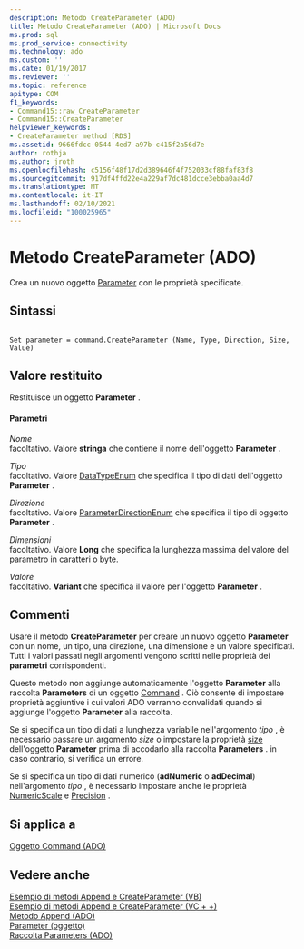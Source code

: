 ```yaml
---
description: Metodo CreateParameter (ADO)
title: Metodo CreateParameter (ADO) | Microsoft Docs
ms.prod: sql
ms.prod_service: connectivity
ms.technology: ado
ms.custom: ''
ms.date: 01/19/2017
ms.reviewer: ''
ms.topic: reference
apitype: COM
f1_keywords:
- Command15::raw_CreateParameter
- Command15::CreateParameter
helpviewer_keywords:
- CreateParameter method [RDS]
ms.assetid: 9666fdcc-0544-4ed7-a97b-c415f2a56d7e
author: rothja
ms.author: jroth
ms.openlocfilehash: c5156f48f17d2d389646f4f752033cf88faf83f8
ms.sourcegitcommit: 917df4ffd22e4a229af7dc481dcce3ebba0aa4d7
ms.translationtype: MT
ms.contentlocale: it-IT
ms.lasthandoff: 02/10/2021
ms.locfileid: "100025965"
---
```

# <a name="createparameter-method-ado"></a>Metodo CreateParameter (ADO)
Crea un nuovo oggetto [Parameter](./parameter-object.md) con le proprietà specificate.  
  
## <a name="syntax"></a>Sintassi  
  
```  
  
Set parameter = command.CreateParameter (Name, Type, Direction, Size, Value)  
```  
  
## <a name="return-value"></a>Valore restituito  
 Restituisce un oggetto **Parameter** .  
  
#### <a name="parameters"></a>Parametri  
 *Nome*  
 facoltativo. Valore **stringa** che contiene il nome dell'oggetto **Parameter** .  
  
 *Tipo*  
 facoltativo. Valore [DataTypeEnum](./datatypeenum.md) che specifica il tipo di dati dell'oggetto **Parameter** .  
  
 *Direzione*  
 facoltativo. Valore [ParameterDirectionEnum](./parameterdirectionenum.md) che specifica il tipo di oggetto **Parameter** .  
  
 *Dimensioni*  
 facoltativo. Valore **Long** che specifica la lunghezza massima del valore del parametro in caratteri o byte.  
  
 *Valore*  
 facoltativo. **Variant** che specifica il valore per l'oggetto **Parameter** .  
  
## <a name="remarks"></a>Commenti  
 Usare il metodo **CreateParameter** per creare un nuovo oggetto **Parameter** con un nome, un tipo, una direzione, una dimensione e un valore specificati. Tutti i valori passati negli argomenti vengono scritti nelle proprietà dei **parametri** corrispondenti.  
  
 Questo metodo non aggiunge automaticamente l'oggetto **Parameter** alla raccolta **Parameters** di un oggetto [Command](./command-object-ado.md) . Ciò consente di impostare proprietà aggiuntive i cui valori ADO verranno convalidati quando si aggiunge l'oggetto **Parameter** alla raccolta.  
  
 Se si specifica un tipo di dati a lunghezza variabile nell'argomento *tipo* , è necessario passare un argomento *size* o impostare la proprietà [size](./size-property-ado-parameter.md) dell'oggetto **Parameter** prima di accodarlo alla raccolta **Parameters** . in caso contrario, si verifica un errore.  
  
 Se si specifica un tipo di dati numerico (**adNumeric** o **adDecimal**) nell'argomento *tipo* , è necessario impostare anche le proprietà [NumericScale](./numericscale-property-ado.md) e [Precision](./precision-property-ado.md) .  
  
## <a name="applies-to"></a>Si applica a  
 [Oggetto Command (ADO)](./command-object-ado.md)  
  
## <a name="see-also"></a>Vedere anche  
 [Esempio di metodi Append e CreateParameter (VB)](./append-and-createparameter-methods-example-vb.md)   
 [Esempio di metodi Append e CreateParameter (VC + +)](./append-and-createparameter-methods-example-vc.md)   
 [Metodo Append (ADO)](./append-method-ado.md)   
 [Parameter (oggetto)](./parameter-object.md)   
 [Raccolta Parameters (ADO)](./parameters-collection-ado.md)